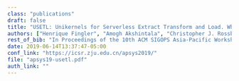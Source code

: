 ```yaml
---
class: "publications"
draft: false
title: "USETL: Unikernels for Serverless Extract Transform and Load. Why should you settle for less?"
authors: ["Henrique Fingler", "Amogh Akshintala", "Christopher J. Rossbach"]
rest_of_bib: "In Proceedings of the 10th ACM SIGOPS Asia-Pacific Workshop on Systems (APSys 2019), Hangzhou, China, August 2019"
date: 2019-06-14T13:37:47-05:00
conf_link: "https://icsr.zju.edu.cn/apsys2019/"
file: "apsys19-usetl.pdf"
auth_link: ""
---
```

